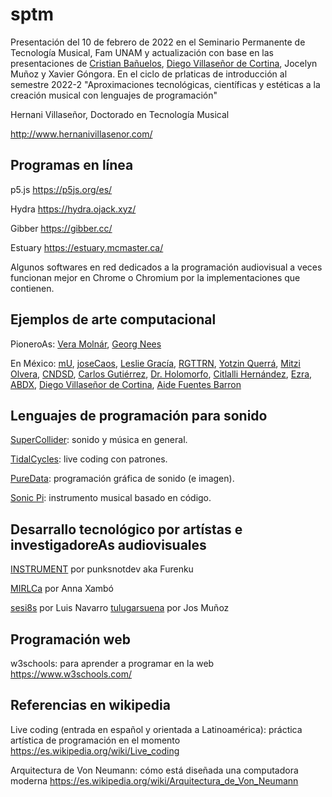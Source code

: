 # sptm
Presentación del 10 de febrero de 2022 en el Seminario Permanente de Tecnología Musical, Fam UNAM y actualización con base en las presentaciones de [Cristian Bañuelos](https://vimeo.com/holomorfo), [Diego Villaseñor de Cortina](https://echoic.space), Jocelyn Muñoz y Xavier Góngora. En el ciclo de prlaticas de introducción al semestre 2022-2 "Aproximaciones tecnológicas, científicas y estéticas a la creación musical con lenguajes de programación"

Hernani Villaseñor, Doctorado en Tecnología Musical

http://www.hernanivillasenor.com/
## Programas en línea
p5.js https://p5js.org/es/

Hydra https://hydra.ojack.xyz/

Gibber https://gibber.cc/

Estuary https://estuary.mcmaster.ca/

Algunos softwares en red dedicados a la programación audiovisual a veces funcionan mejor en Chrome o Chromium por la implementaciones que contienen.

## Ejemplos de arte computacional
PioneroAs: [Vera Molnár](https://en.wikipedia.org/wiki/Vera_Moln%C3%A1r), [Georg Nees](https://en.wikipedia.org/wiki/Georg_Nees)

En México: [mU](https://sites.google.com/site/tallerdeaudio/mu), [joseCaos](https://josecaos.bandcamp.com/album/xibalba), [Leslie Gracía](http://lessnullvoid.cc/content/), [RGTTRN](https://rggtrn.github.io/), [Yotzin Querrá](https://soundcloud.com/querrante), [Mitzi Olvera](https://visuellcodeart.tumblr.com/), [CNDSD](https://vimeo.com/cndsd), [Carlos Gutiérrez](https://www.youtube.com/user/vjtavo/videos), [Dr. Holomorfo](https://vimeo.com/holomorfo), [Citlalli Hernández](http://turbulente.net/), [Ezra](https://ezra-o.bandcamp.com/), [ABDX](https://vimeo.com/abduct), [Diego Villaseñor de Cortina](https://echoic.space), [Aide Fuentes Barron](https://vimeo.com/user18329901)

## Lenguajes de programación para sonido
[SuperCollider](https://supercollider.github.io/): sonido y música en general.

[TidalCycles](https://tidalcycles.org/): live coding con patrones.

[PureData](https://puredata.info/): programación gráfica de sonido (e imagen).

[Sonic Pi](https://sonic-pi.net/): instrumento musical basado en código.

## Desarrallo tecnológico por artístas e investigadoreAs audiovisuales
[INSTRUMENT](https://github.com/punksnotdev/INSTRUMENT) por punksnotdev aka Furenku

[MIRLCa](https://mirlca.dmu.ac.uk/) por Anna Xambó

[sesi8s](https://github.com/luisnavarrodelangel/seis8s) por Luis Navarro
[tulugarsuena](tulugarsuena.glitch.me) por Jos Muñoz

## Programación web
w3schools: para aprender a programar en la web https://www.w3schools.com/

## Referencias en wikipedia
Live coding (entrada en español y orientada a Latinoamérica): práctica artística de programación en el momento https://es.wikipedia.org/wiki/Live_coding

Arquitectura de Von Neumann: cómo está diseñada una computadora moderna https://es.wikipedia.org/wiki/Arquitectura_de_Von_Neumann
